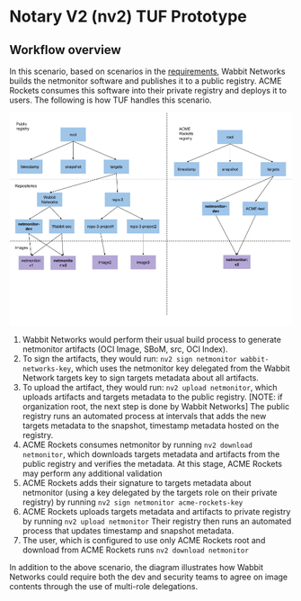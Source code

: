 # Notary V2 (nv2) TUF Prototype


## Workflow overview

In this scenario, based on scenarios in the [requirements](https://github.com/notaryproject/requirements/blob/main/scenarios.md#scenarios), Wabbit Networks builds the netmonitor software and publishes it to a public registry.
ACME Rockets consumes this software into their private registry and deploys it to users.
The following is how TUF handles this scenario.

<img src="images/Movement_between_registries.png">

1. Wabbit Networks would perform their usual build process to generate
netmonitor artifacts (OCI Image, SBoM, src, OCI Index).
1. To sign the artifacts, they would run:
`nv2 sign netmonitor wabbit-networks-key`, which uses the netmonitor key
delegated from the Wabbit Network targets key to sign targets metadata about
all artifacts.
1. To upload the artifact, they would run:
`nv2 upload netmonitor`, which uploads artifacts and targets metadata to the
public registry.
[NOTE: if organization root, the next step is done by Wabbit Networks]
The public registry runs an automated process at intervals that adds the new
targets metadata to the snapshot, timestamp metadata hosted on the registry.
1. ACME Rockets consumes netmonitor by running
`nv2 download netmonitor`, which downloads targets metadata and artifacts from
the public registry and verifies the metadata. At this stage, ACME Rockets may
perform any additional validation
1. ACME Rockets adds their signature to targets metadata about netmonitor
(using a key delegated by the targets role on their private registry) by running `nv2 sign netmonitor acme-rockets-key`
1. ACME Rockets uploads targets metadata and artifacts to private registry by
running
`nv2 upload netmonitor`
Their registry then runs an automated process that updates timestamp and
snapshot metadata.
1. The user, which is configured to use only ACME Rockets root and download
from ACME Rockets runs
`nv2 download netmonitor`

In addition to the above scenario, the diagram illustrates how Wabbit Networks could require both the dev and security teams to agree on image contents through the use of multi-role delegations.
